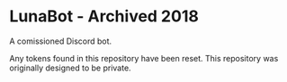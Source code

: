 # LunaBot - Archived 2018
A comissioned Discord bot.

Any tokens found in this repository have been reset. This repository was originally designed to be private.
